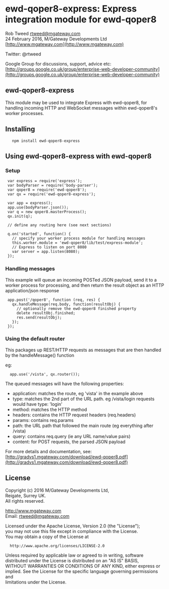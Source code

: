 # ewd-qoper8-express: Express integration module for ewd-qoper8
 
Rob Tweed <rtweed@mgateway.com>  
24 February 2016, M/Gateway Developments Ltd [http://www.mgateway.com](http://www.mgateway.com)  

Twitter: @rtweed

Google Group for discussions, support, advice etc: [http://groups.google.co.uk/group/enterprise-web-developer-community](http://groups.google.co.uk/group/enterprise-web-developer-community)


## ewd-qoper8-express

This module may be used to integrate Express with ewd-qoper8, for handling incoming HTTP and WebSocket messages within ewd-qoper8's worker processes.

## Installing

       npm install ewd-qoper8-express
	   
## Using ewd-qoper8-express with ewd-qoper8

### Setup

     var express = require('express');
     var bodyParser = require('body-parser');
     var qoper8 = require('ewd-qoper8');
     var qx = require('ewd-qoper8-express');

     var app = express();
     app.use(bodyParser.json());
     var q = new qoper8.masterProcess();
     qx.init(q);

     // define any routing here (see next sections)

     q.on('started', function() {
       // specify your worker process module for handling messages
       this.worker.module = 'ewd-qoper8/lib/test/express-module';
       // Express to listen on port 8080
       var server = app.listen(8080);
     });

### Handling messages

This example will queue an incoming POSTed JSON payload, send it to a worker process for processing, and then return the
result object as an HTTP application/json response

     app.post('/qoper8', function (req, res) {
       qx.handleMessage(req.body, function(resultObj) {
         // optionally remove the ewd-qoper8 finished property
         delete resultObj.finished;
         res.send(resultObj);
       });
     });

### Using the default router

This packages up REST/HTTP requests as messages that are then handled by the handleMessage() function

eg:

      app.use('/vista', qx.router());

The queued messages will have the following properties:

- application: matches the route, eg 'vista' in the example above
- type: matches the 2nd part of the URL path.  eg /vista/login requests would have type: 'login'
- method: matches the HTTP method
- headers: contains the HTTP request headers (req.headers)
- params: contains req.params
- path: the URL path that followed the main route (eg everything after /vista)
- query: contains req.query (ie any URL name/value pairs)
- content: for POST requests, the parsed JSON payload 


For more details and documentation, see:
 [http://gradvs1.mgateway.com/download/ewd-qoper8.pdf](http://gradvs1.mgateway.com/download/ewd-qoper8.pdf)


## License

 Copyright (c) 2016 M/Gateway Developments Ltd,                           
 Reigate, Surrey UK.                                                      
 All rights reserved.                                                     
                                                                           
  http://www.mgateway.com                                                  
  Email: rtweed@mgateway.com                                               
                                                                           
                                                                           
  Licensed under the Apache License, Version 2.0 (the "License");          
  you may not use this file except in compliance with the License.         
  You may obtain a copy of the License at                                  
                                                                           
      http://www.apache.org/licenses/LICENSE-2.0                           
                                                                           
  Unless required by applicable law or agreed to in writing, software      
  distributed under the License is distributed on an "AS IS" BASIS,        
  WITHOUT WARRANTIES OR CONDITIONS OF ANY KIND, either express or implied. 
  See the License for the specific language governing permissions and      
   limitations under the License.      
